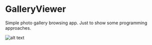 # GalleryViewer

Simple photo gallery browsing app. Just to show some programming approaches.

![alt text](https://user-images.githubusercontent.com/20033145/33583747-85b2c114-d9a7-11e7-9a2a-fb7ecc894587.png)
